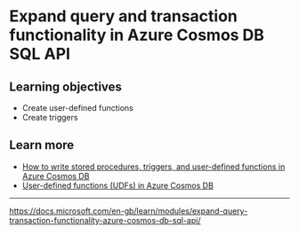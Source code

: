
# Expand query and transaction functionality in Azure Cosmos DB SQL API

## Learning objectives

-   Create user-defined functions
-   Create triggers

## Learn more
-   [How to write stored procedures, triggers, and user-defined functions in Azure Cosmos DB](https://docs.microsoft.com/en-us/azure/cosmos-db/sql/how-to-write-stored-procedures-triggers-udfs)
-   [User-defined functions (UDFs) in Azure Cosmos DB](https://docs.microsoft.com/en-us/azure/cosmos-db/sql/sql-query-udfs)
----
https://docs.microsoft.com/en-gb/learn/modules/expand-query-transaction-functionality-azure-cosmos-db-sql-api/